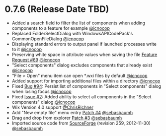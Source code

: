 # 0.7.6 (Release Date TBD)

* Added a search field to filter the list of components when adding components to a feature for example [@icnocop](https://github.com/icnocop)
* Replaced FolderSelectDialog with WindowsAPICodePack's CommonOpenFileDialog [@icnocop](https://github.com/icnocop)
* Displaying standard errors to output panel if launched processes write to it [@icnocop](https://github.com/icnocop)
* Preserving white space in attribute values when saving the file [Feature Request #69](https://sourceforge.net/p/wixedit/feature-requests/69/) [@icnocop](https://github.com/icnocop)
* "Select components" dialog excludes components that already exist [@icnocop](https://github.com/icnocop)
* "File > Open" menu item can open *.wxi files by default [@icnocop](https://github.com/icnocop)
* Added support for importing additional files within a directory [@icnocop](https://github.com/icnocop)
* Fixed [Bug #94](https://sourceforge.net/p/wixedit/bugs/94/): Persist list of components in "Select components" dialog when losing focus [@icnocop](https://github.com/icnocop)
* Fixed [Issue #2](https://github.com/sebasbaumh/WixEdit/issues/2): Added ability to select all components in the "Select components" dialog [@icnocop](https://github.com/icnocop)
* Wix Version 4.0 support [@ChrisRichner](https://github.com/ChrisRichner)
* Add "New empty file" menu entry [Patch #4](https://sourceforge.net/p/wixedit/patches/4/) [@sebasbaumh](https://github.com/sebasbaumh)
* Drag and drop from explorer [Patch #3](https://sourceforge.net/p/wixedit/patches/3/) [@sebasbaumh](https://github.com/sebasbaumh)
* Imported source code from [SourceForge](https://svn.code.sf.net/p/wixedit/code/trunk/wixedit/) (revision 259, 2012-11-30) [@sebasbaumh](https://github.com/sebasbaumh)
